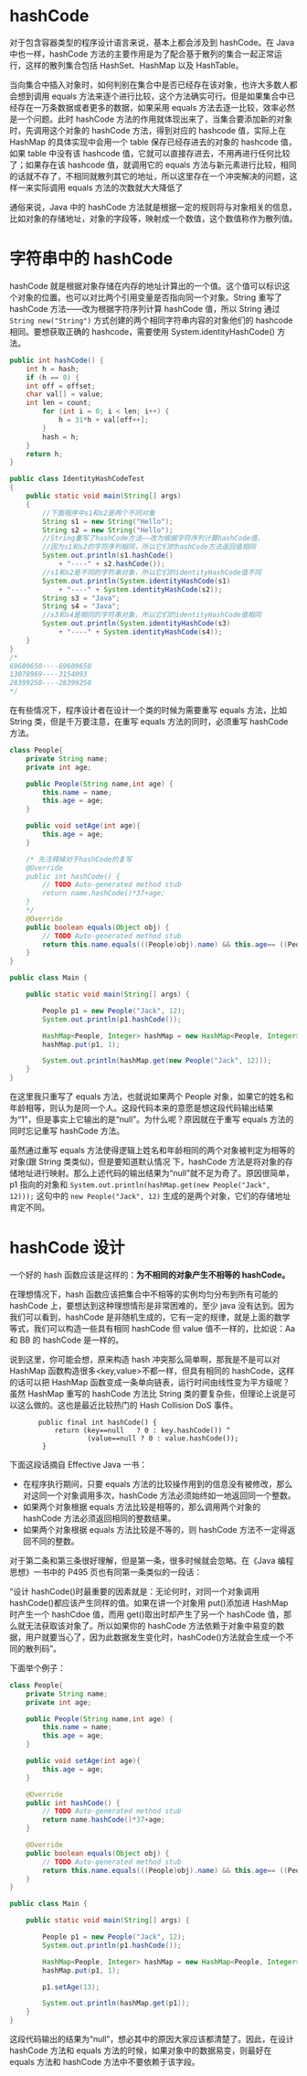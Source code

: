# hashCode

对于包含容器类型的程序设计语言来说，基本上都会涉及到 hashCode。在 Java 中也一样，hashCode 方法的主要作用是为了配合基于散列的集合一起正常运行，这样的散列集合包括 HashSet、HashMap 以及 HashTable。

当向集合中插入对象时，如何判别在集合中是否已经存在该对象，也许大多数人都会想到调用 equals 方法来逐个进行比较，这个方法确实可行。但是如果集合中已经存在一万条数据或者更多的数据，如果采用 equals 方法去逐一比较，效率必然是一个问题。此时 hashCode 方法的作用就体现出来了，当集合要添加新的对象时，先调用这个对象的 hashCode 方法，得到对应的 hashcode 值，实际上在 HashMap 的具体实现中会用一个 table 保存已经存进去的对象的 hashcode 值，如果 table 中没有该 hashcode 值，它就可以直接存进去，不用再进行任何比较了；如果存在该 hashcode 值，就调用它的 equals 方法与新元素进行比较，相同的话就不存了，不相同就散列其它的地址，所以这里存在一个冲突解决的问题，这样一来实际调用 equals 方法的次数就大大降低了

通俗来说，Java 中的 hashCode 方法就是根据一定的规则将与对象相关的信息，比如对象的存储地址，对象的字段等，映射成一个数值，这个数值称作为散列值。

# 字符串中的 hashCode

hashCode 就是根据对象存储在内存的地址计算出的一个值。这个值可以标识这个对象的位置。也可以对比两个引用变量是否指向同一个对象。String 重写了 hashCode 方法——改为根据字符序列计算 hashCode 值，所以 String 通过 `String new("String")` 方式创建的两个相同字符串内容的对象他们的 hashcode 相同。要想获取正确的 hashcode，需要使用 System.identityHashCode() 方法。

```java
public int hashCode() {
    int h = hash;
    if (h == 0) {
    int off = offset;
    char val[] = value;
    int len = count;
        for (int i = 0; i < len; i++) {
            h = 31*h + val[off++];
        }
        hash = h;
    }
    return h;
}
```

```java
public class IdentityHashCodeTest
{
    public static void main(String[] args)
    {
        //下面程序中s1和s2是两个不同对象
        String s1 = new String("Hello");
        String s2 = new String("Hello");
        //String重写了hashCode方法——改为根据字符序列计算hashCode值，
        //因为s1和s2的字符序列相同，所以它们的hashCode方法返回值相同
        System.out.println(s1.hashCode()
            + "----" + s2.hashCode());
        //s1和s2是不同的字符串对象，所以它们的identityHashCode值不同
        System.out.println(System.identityHashCode(s1)
            + "----" + System.identityHashCode(s2));
        String s3 = "Java";
        String s4 = "Java";
        //s3和s4是相同的字符串对象，所以它们的identityHashCode值相同
        System.out.println(System.identityHashCode(s3)
            + "----" + System.identityHashCode(s4));
    }
}
/*
69609650----69609650
13078969----3154093
28399250----28399250
*/
```

在有些情况下，程序设计者在设计一个类的时候为需要重写 equals 方法，比如 String 类，但是千万要注意，在重写 equals 方法的同时，必须重写 hashCode 方法。

```java
class People{
    private String name;
    private int age;

    public People(String name,int age) {
        this.name = name;
        this.age = age;
    }

    public void setAge(int age){
        this.age = age;
    }

    /* 先注释掉对于hashCode的复写
    @Override
    public int hashCode() {
        // TODO Auto-generated method stub
        return name.hashCode()*37+age;
    }
    */
    @Override
    public boolean equals(Object obj) {
        // TODO Auto-generated method stub
        return this.name.equals(((People)obj).name) && this.age== ((People)obj).age;
    }
}

public class Main {

    public static void main(String[] args) {

        People p1 = new People("Jack", 12);
        System.out.println(p1.hashCode());

        HashMap<People, Integer> hashMap = new HashMap<People, Integer>();
        hashMap.put(p1, 1);

        System.out.println(hashMap.get(new People("Jack", 12)));
    }
}
```

在这里我只重写了 equals 方法，也就说如果两个 People 对象，如果它的姓名和年龄相等，则认为是同一个人。这段代码本来的意愿是想这段代码输出结果为“1”，但是事实上它输出的是“null”。为什么呢？原因就在于重写 equals 方法的同时忘记重写 hashCode 方法。

虽然通过重写 equals 方法使得逻辑上姓名和年龄相同的两个对象被判定为相等的对象(跟 String 类类似)，但是要知道默认情况 下，hashCode 方法是将对象的存储地址进行映射。那么上述代码的输出结果为“null”就不足为奇了。原因很简单，p1 指向的对象和 `System.out.println(hashMap.get(new People("Jack", 12)));` 这句中的 `new People("Jack", 12)` 生成的是两个对象，它们的存储地址肯定不同。

# hashCode 设计

一个好的 hash 函数应该是这样的：**为不相同的对象产生不相等的 hashCode。**

在理想情况下，hash 函数应该把集合中不相等的实例均匀分布到所有可能的 hashCode 上，要想达到这种理想情形是非常困难的，至少 java 没有达到。因为我们可以看到，hashCode 是非随机生成的，它有一定的规律，就是上面的数学等式，我们可以构造一些具有相同 hashCode 但 value 值不一样的，比如说：Aa 和 BB 的 hashCode 是一样的。

说到这里，你可能会想，原来构造 hash 冲突那么简单啊，那我是不是可以对 HashMap 函数构造很多<key,value>不都一样，但具有相同的 hashCode，这样的话可以把 HashMap 函数变成一条单向链表，运行时间由线性变为平方级呢？虽然 HashMap 重写的 hashCode 方法比 String 类的要复杂些，但理论上说是可以这么做的。这也是最近比较热门的 Hash Collision DoS 事件。

```
       public final int hashCode() {
           return (key==null   ? 0 : key.hashCode()) ^
                   (value==null ? 0 : value.hashCode());
        }
```

下面这段话摘自 Effective Java 一书：

- 在程序执行期间，只要 equals 方法的比较操作用到的信息没有被修改，那么对这同一个对象调用多次，hashCode 方法必须始终如一地返回同一个整数。
- 如果两个对象根据 equals 方法比较是相等的，那么调用两个对象的 hashCode 方法必须返回相同的整数结果。
- 如果两个对象根据 equals 方法比较是不等的，则 hashCode 方法不一定得返回不同的整数。

对于第二条和第三条很好理解，但是第一条，很多时候就会忽略。在《Java 编程思想》一书中的 P495 页也有同第一条类似的一段话：

“设计 hashCode()时最重要的因素就是：无论何时，对同一个对象调用 hashCode()都应该产生同样的值。如果在讲一个对象用 put()添加进 HashMap 时产生一个 hashCdoe 值，而用 get()取出时却产生了另一个 hashCode 值，那么就无法获取该对象了。所以如果你的 hashCode 方法依赖于对象中易变的数据，用户就要当心了，因为此数据发生变化时，hashCode()方法就会生成一个不同的散列码”。

下面举个例子：

```java
class People{
    private String name;
    private int age;

    public People(String name,int age) {
        this.name = name;
        this.age = age;
    }

    public void setAge(int age){
        this.age = age;
    }

    @Override
    public int hashCode() {
        // TODO Auto-generated method stub
        return name.hashCode()*37+age;
    }

    @Override
    public boolean equals(Object obj) {
        // TODO Auto-generated method stub
        return this.name.equals(((People)obj).name) && this.age== ((People)obj).age;
    }
}

public class Main {

    public static void main(String[] args) {

        People p1 = new People("Jack", 12);
        System.out.println(p1.hashCode());

        HashMap<People, Integer> hashMap = new HashMap<People, Integer>();
        hashMap.put(p1, 1);

        p1.setAge(13);

        System.out.println(hashMap.get(p1));
    }
}
```

这段代码输出的结果为“null”，想必其中的原因大家应该都清楚了。因此，在设计 hashCode 方法和 equals 方法的时候，如果对象中的数据易变，则最好在 equals 方法和 hashCode 方法中不要依赖于该字段。
